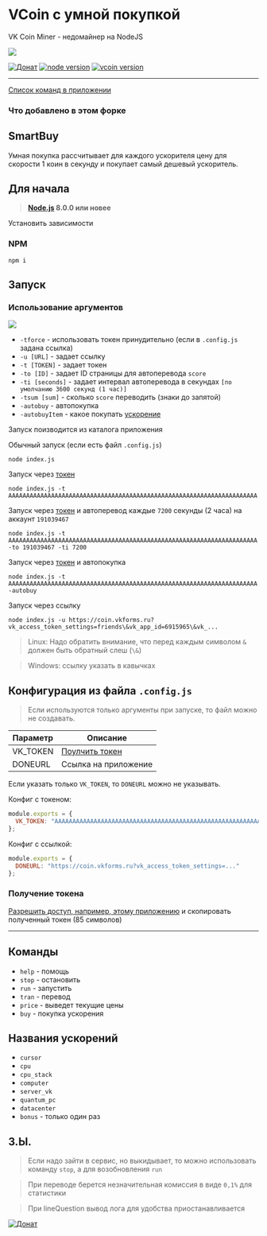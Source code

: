 # VCoin с умной покупкой

VK Coin Miner - недомайнер на NodeJS


![](https://pp.userapi.com/c855028/v855028357/1734f/9kFW8iHOxHc.jpg)


[![Донат](https://img.shields.io/badge/Донат-Qiwi-orange.svg)](https://qiwi.me/xtcry)
[![node version](https://img.shields.io/badge/node->%3D8.0-blue.svg?style=flat-square)](https://nodejs.org/)
[![vcoin version](https://img.shields.io/badge/VCoin-1.3.2-purple.svg?style=flat-square)](https://github.com/xTCry/VCoin/)

***

[Список команд в приложении](#команды)

### Что добавлено в этом форке

## SmartBuy
Умная покупка рассчитывает для каждого ускорителя цену для скорости 1 коин в секунду и покупает самый дешевый ускоритель.

## Для начала
> **[Node.js](https://nodejs.org/) 8.0.0 или новее**

Установить зависимости
### NPM
```shell
npm i
```

## Запуск

### Использование аргументов

![](https://pp.userapi.com/c847020/v847020485/1d72be/ktfWqwnMjEY.jpg)

* `-tforce`         - использовать токен принудительно (если в `.config.js` задана ссылка)
* `-u [URL]`        - задает ссылку
* `-t [TOKEN]`      - задает токен
* `-to [ID]`        - задает ID страницы для автоперевода `score`
* `-ti [seconds]`   - задает интервал автоперевода в секундах `[по умолчанию 3600 секунд (1 час)]`
* `-tsum [sum]`     - сколько `score` переводить (знаки до запятой)
* `-autobuy`        - автопокупка
* `-autobuyItem`    - какое покупать [ускорение](#названия-ускорений)


Запуск поизводится из каталога приложения

Обычный запуск (если есть файл `.config.js`)
```shell
node index.js
```

Запуск через [токен](#получение-токена)
```shell
node index.js -t AAAAAAAAAAAAAAAAAAAAAAAAAAAAAAAAAAAAAAAAAAAAAAAAAAAAAAAAAAAAAAAAAAAAAA
```

Запуск через [токен](#получение-токена) и автоперевод каждые `7200` секунды (2 часа) на аккаунт `191039467`
```shell
node index.js -t AAAAAAAAAAAAAAAAAAAAAAAAAAAAAAAAAAAAAAAAAAAAAAAAAAAAAAAAAAAAAAAAAAAAAA -to 191039467 -ti 7200 
```

Запуск через [токен](#получение-токена) и автопокупка
```shell
node index.js -t AAAAAAAAAAAAAAAAAAAAAAAAAAAAAAAAAAAAAAAAAAAAAAAAAAAAAAAAAAAAAAAAAAAAAA -autobuy
```

Запуск через ссылку
```shell
node index.js -u https://coin.vkforms.ru?vk_access_token_settings=friends\&vk_app_id=6915965\&vk_...
```
> Linux: Надо обратить внимание, что перед каждым символом `&` должен быть обратный слеш (`\&`)

> Windows: ссылку указать в кавычках 


## Конфигурация из файла `.config.js`

> Если используются только аргументы при запуске, то файл можно не создавать.


| Параметр | Описание                             |
|----------|--------------------------------------|
| VK_TOKEN | [Поулчить токен](#получение-токена)  |
| DONEURL  | Ссылка на приложение                 |

Если указать только ```VK_TOKEN```, то `DONEURL` можно не указывать.

Конфиг с токеном:
```js
module.exports = {
  VK_TOKEN: "AAAAAAAAAAAAAAAAAAAAAAAAAAAAAAAAAAAAAAAAAAAAAAAAAAAAAAAAAAAAAAAAAAAAAA",
};
```

Конфиг с ссылкой:
```js
module.exports = {
  DONEURL: "https://coin.vkforms.ru?vk_access_token_settings=..."
};
```

### Получение токена

[Разрешить доступ, например, этому приложению](https://vk.cc/9eSo1E) и скопировать полученный токен (85 символов) 

***


## Команды

- `help` - помощь 
- `stop` - остановить 
- `run` - запустить 
- `tran` - перевод 
- `price` - выведет текущие цены 
- `buy` - покупка ускорения

## Названия ускорений
- `cursor`
- `cpu`
- `cpu_stack`
- `computer`
- `server_vk`
- `quantum_pc`
- `datacenter`
- `bonus` - только один раз


## З.Ы.
> Если надо зайти в сервис, но выкидывает, то можно использовать команду `stop`, а для возобновления `run`

> При переводе берется незначительная комиссия в виде `0,1%` для статистики

> При lineQuestion вывод лога для удобства приостанавливается


[![Донат](https://img.shields.io/badge/Донат-Qiwi-orange.svg)](https://qiwi.me/xtcry)

